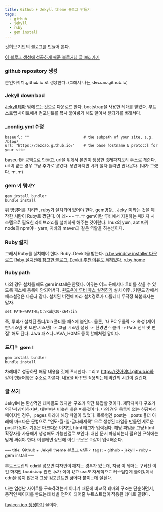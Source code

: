```yaml
---
title: Github + Jekyll theme 블로그 만들기
tags:
  - github
  - jekyll
  - ruby
  - gem install
---
```


깃허브 기반의 블로그를 만들어 본다.

<!--more-->

[이 블로그 생성에 성공하게 해준 블로거님 글 보러가기](https://zoomkoding.github.io/gitblog/2019/08/15/git-blog-1.html)

### github repository 생성
본인아이디.github.io 로 생성한다. (그래서 나는, dezcao.github.io)

### Jekyll download
[Jekyll 테마](http://jekyllthemes.org/)
맘에 드는것으로 다운로드 한다.
bootstrap을 사용한 테마를 받았다. 부트스트랩 사이트에서 컴포넌트를 복사 붙여넣기 해도 알아서 잘되기를 바래서다.

### _config.yml 수정
```
baseurl: ""                         # the subpath of your site, e.g. /blog/
url: "https://dezcao.github.io/"    # the base hostname & protocol for your site
```
baseurl을 공백으로 만들고, url을 위에서 본인이 생성한 깃레파지토리 주소로 해준다.
url이 없는 경우 그냥 추가로 넣었다. 당연하지만 이거 철자 틀리면 안나온다. (내가 그랬다. ㅜ. ㅜ)

### gem 이 뭐야?
```
gem install bundler
bundle install
```
위 명령어를 치려면, ruby가 설치되어 있어야 한다. gem병할...
Jekyll이라는 것을 제작한 사람이 Ruby로 짰단다. 아 왜~~~ ㅜ_ㅜ
gem이란 루비에서 지원하는 패키지 시스템으로 필요한 라이브러리를 설치하게 해주는 것이란다.
linux의 yum, apt 따위 node의 npm이나 yarn, 자바의 maven과 같은 역할을 하는셈이다.

### Ruby 설치
그래서 Ruby를 설치해야 한다. Ruby+Devkit을 받는다.
[ruby window installer 다운로드](https://rubyinstaller.org/downloads/)
[Ruby 설치전에 참고한 블로그, Devkit 추천 이유도 적혀있다.](https://park-jongseok.github.io/languages/ruby/2019/10/03/installing-ruby.html)
[ruby home](https://www.ruby-lang.org/ko/downloads/)

### Ruby path
나의 경우 설치를 해도 gem install은 안됐다. 이유는 어느 곳에서나 루비를 찾을 수 있도록 패스에 등록이 안되어서다.
[윈도우에 루비 패스 설정하기](https://stackoverflow.com/questions/26947427/how-do-i-add-ruby-to-the-path-variable-on-windows)
설치 이후, 커맨드 창에서 패스설정은 다음과 같다.
설치된 버전에 따라 설치경로가 다를테니 무작정 복붙하지는 말자.
```
set PATH=%PATH%;C:\Ruby30-x64\bin
```
즉, 루비가 설치된 폴더/bin 폴더를 패스에 붙인다.
물론, '내 PC 우클릭 -> 속성 (제어판\시스템 및 보안\시스템) -> 고급 시스템 설정 -> 환경변수 클릭 -> Path 선택 및 편집' 해도 된다.
Java 패스나 JAVA_HOME 등록 할때처럼 말이다.

### 드디어 gem !
```
gem install bundler
bundle install
```
차례대로 성공하면 해당 내용을 깃에 푸시한다.
그리고 https://깃아이디.github.io와 같이 만들어놓은 주소로 가본다.
내용을 바꾸면 적용되는데 약간의 시간이 걸린다.

### 글 쓰기
Jekyll에는 환상적인 테마들도 있지만, 구조가 약간 복잡할 것이다.
제작자마다 구조가 약간씩 상이하지만, 대부부분 비슷한 룰을 따를것이다.
나의 경우 목록이 없는 한장짜리 페이지인 경우, _pages 아래에 해당 파일이 있었다.
목록형인 post는, _posts 폴더 아래에 마크다운 문법으로 "연도-월-일-글타래제목" 으로 생성된 파일을 만들면 새로운 post가 된다.
기본은 마크다운 이지만, html 태그가 입력된다. 해당 파일을 그냥 html 확장자를 사용해서 생성해도 가능한걸로 보인다.
대신 문서 파싱되는데 필요한 규칙에는 맞게 써줘야 한다.
이를테면 상단에 이런 구문은 똑같이 입력해준다.
<div>
---
title: Github + Jekyll theme 블로그 만들기
tags:
  - github
  - jekyll
  - ruby
  - gem install
---
</div>

부트스트랩의 cdn을 넣으면 디자인이 깨지는 경우가 있는데, 지금 이 테마는 구버전 이긴 하지만 bootstrap 관련 .js가 이미 있고
css도 자체적으로 커스텀한게 들어있어서 cdn을 넣지 않은채 그냥 컴포넌트만 긁어다 붙이는데 잘된다.

나는 엄청난 사이트를 구축하려는게 아니기 때문에 비교적 테마의 구조는 단순하면서,
동적인 페이지를 만드는데 비빌 언덕이 되어줄 부트스트랩이 적용된 테마로 골랐다.

[favicon.ico 생성하기](https://favicon.io/)
꿀이다.


